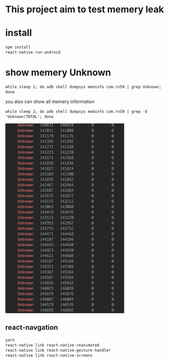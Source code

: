 # This project aim to test memery leak

# install

```
npm install
react-native run-android
```

# show memery Unknown

```
while sleep 2; do adb shell dumpsys meminfo com.rn59 | grep Unknown; done
```

you also can show all memery information

```
while sleep 2; do adb shell dumpsys meminfo com.rn59 | grep -E 'Unknown|TOTAL'; done
```

![mem_unknow_leak](./mem_unknow_leak.png)

## react-navgation

```
yarn
react-native link react-native-reanimated
react-native link react-native-gesture-handler
react-native link react-native-screens
```
